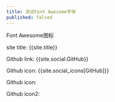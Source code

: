 ```yaml
---
title: 测试Font Awesome字体
published: falsed
---
```


Font Awesome图标

site title: {{site.title}}

Github link: {{site.social.GitHub}}

Github icon: {{site.social_icons[GitHub]}}

Github icon: <i class="fa fa-fw fa-{{ site.social_icons[GitHub] | default: 'globe' | downcase }}"></i>

Github icon2: <i class="fa fa-fw fa-github"></i>
